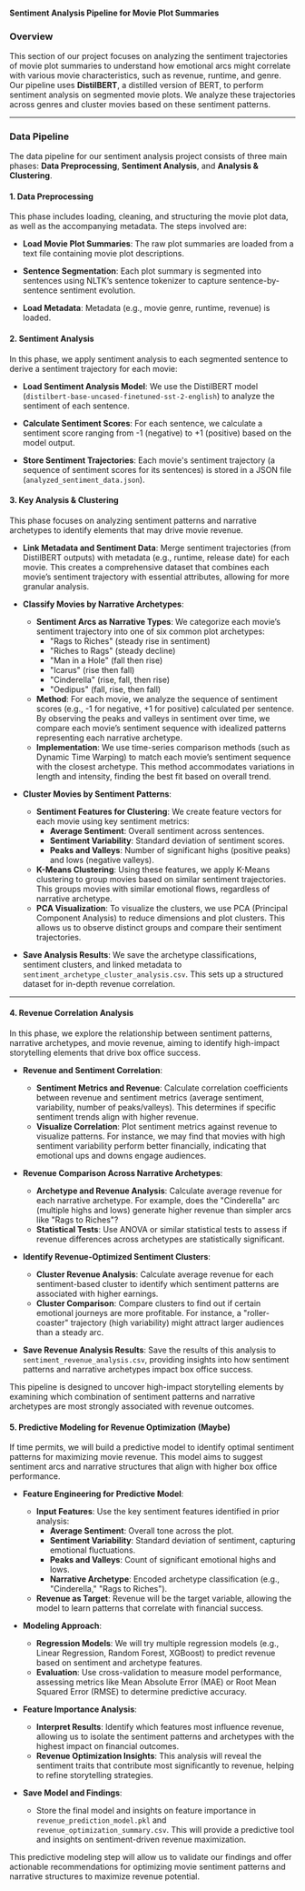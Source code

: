 #### Sentiment Analysis Pipeline for Movie Plot Summaries

### Overview

This section of our project focuses on analyzing the sentiment trajectories of movie plot summaries to understand how emotional arcs might correlate with various movie characteristics, such as revenue, runtime, and genre. Our pipeline uses **DistilBERT**, a distilled version of BERT, to perform sentiment analysis on segmented movie plots. We analyze these trajectories across genres and cluster movies based on these sentiment patterns.

---

### Data Pipeline

The data pipeline for our sentiment analysis project consists of three main phases: **Data Preprocessing**, **Sentiment Analysis**, and **Analysis & Clustering**.

#### 1. Data Preprocessing

This phase includes loading, cleaning, and structuring the movie plot data, as well as the accompanying metadata. The steps involved are:

- **Load Movie Plot Summaries**: The raw plot summaries are loaded from a text file containing movie plot descriptions.
  
- **Sentence Segmentation**: Each plot summary is segmented into sentences using NLTK’s sentence tokenizer to capture sentence-by-sentence sentiment evolution.
  
- **Load Metadata**: Metadata (e.g., movie genre, runtime, revenue) is loaded.

#### 2. Sentiment Analysis

In this phase, we apply sentiment analysis to each segmented sentence to derive a sentiment trajectory for each movie:

- **Load Sentiment Analysis Model**: We use the DistilBERT model (`distilbert-base-uncased-finetuned-sst-2-english`) to analyze the sentiment of each sentence.
  
- **Calculate Sentiment Scores**: For each sentence, we calculate a sentiment score ranging from -1 (negative) to +1 (positive) based on the model output.

- **Store Sentiment Trajectories**: Each movie's sentiment trajectory (a sequence of sentiment scores for its sentences) is stored in a JSON file (`analyzed_sentiment_data.json`).

#### 3. Key Analysis & Clustering

This phase focuses on analyzing sentiment patterns and narrative archetypes to identify elements that may drive movie revenue.

- **Link Metadata and Sentiment Data**: Merge sentiment trajectories (from DistilBERT outputs) with metadata (e.g., runtime, release date) for each movie. This creates a comprehensive dataset that combines each movie’s sentiment trajectory with essential attributes, allowing for more granular analysis.

- **Classify Movies by Narrative Archetypes**:
    - **Sentiment Arcs as Narrative Types**: We categorize each movie’s sentiment trajectory into one of six common plot archetypes:
        - "Rags to Riches" (steady rise in sentiment)
        - "Riches to Rags" (steady decline)
        - "Man in a Hole" (fall then rise)
        - "Icarus" (rise then fall)
        - "Cinderella" (rise, fall, then rise)
        - "Oedipus" (fall, rise, then fall)
    - **Method**: For each movie, we analyze the sequence of sentiment scores (e.g., -1 for negative, +1 for positive) calculated per sentence. By observing the peaks and valleys in sentiment over time, we compare each movie’s sentiment sequence with idealized patterns representing each narrative archetype.
    - **Implementation**: We use time-series comparison methods (such as Dynamic Time Warping) to match each movie’s sentiment sequence with the closest archetype. This method accommodates variations in length and intensity, finding the best fit based on overall trend.

- **Cluster Movies by Sentiment Patterns**:
    - **Sentiment Features for Clustering**: We create feature vectors for each movie using key sentiment metrics:
        - **Average Sentiment**: Overall sentiment across sentences.
        - **Sentiment Variability**: Standard deviation of sentiment scores.
        - **Peaks and Valleys**: Number of significant highs (positive peaks) and lows (negative valleys).
    - **K-Means Clustering**: Using these features, we apply K-Means clustering to group movies based on similar sentiment trajectories. This groups movies with similar emotional flows, regardless of narrative archetype.
    - **PCA Visualization**: To visualize the clusters, we use PCA (Principal Component Analysis) to reduce dimensions and plot clusters. This allows us to observe distinct groups and compare their sentiment trajectories.

- **Save Analysis Results**: We save the archetype classifications, sentiment clusters, and linked metadata to `sentiment_archetype_cluster_analysis.csv`. This sets up a structured dataset for in-depth revenue correlation.

---

#### 4. Revenue Correlation Analysis

In this phase, we explore the relationship between sentiment patterns, narrative archetypes, and movie revenue, aiming to identify high-impact storytelling elements that drive box office success.

- **Revenue and Sentiment Correlation**: 
    - **Sentiment Metrics and Revenue**: Calculate correlation coefficients between revenue and sentiment metrics (average sentiment, variability, number of peaks/valleys). This determines if specific sentiment trends align with higher revenue.
    - **Visualize Correlation**: Plot sentiment metrics against revenue to visualize patterns. For instance, we may find that movies with high sentiment variability perform better financially, indicating that emotional ups and downs engage audiences.

- **Revenue Comparison Across Narrative Archetypes**:
    - **Archetype and Revenue Analysis**: Calculate average revenue for each narrative archetype. For example, does the "Cinderella" arc (multiple highs and lows) generate higher revenue than simpler arcs like "Rags to Riches"?
    - **Statistical Tests**: Use ANOVA or similar statistical tests to assess if revenue differences across archetypes are statistically significant.

- **Identify Revenue-Optimized Sentiment Clusters**:
    - **Cluster Revenue Analysis**: Calculate average revenue for each sentiment-based cluster to identify which sentiment patterns are associated with higher earnings.
    - **Cluster Comparison**: Compare clusters to find out if certain emotional journeys are more profitable. For instance, a "roller-coaster" trajectory (high variability) might attract larger audiences than a steady arc.

- **Save Revenue Analysis Results**: Save the results of this analysis to `sentiment_revenue_analysis.csv`, providing insights into how sentiment patterns and narrative archetypes impact box office success.

This pipeline is designed to uncover high-impact storytelling elements by examining which combination of sentiment patterns and narrative archetypes are most strongly associated with revenue outcomes.

#### 5. Predictive Modeling for Revenue Optimization (Maybe)

If time permits, we will build a predictive model to identify optimal sentiment patterns for maximizing movie revenue. This model aims to suggest sentiment arcs and narrative structures that align with higher box office performance.

- **Feature Engineering for Predictive Model**:
    - **Input Features**: Use the key sentiment features identified in prior analysis:
        - **Average Sentiment**: Overall tone across the plot.
        - **Sentiment Variability**: Standard deviation of sentiment, capturing emotional fluctuations.
        - **Peaks and Valleys**: Count of significant emotional highs and lows.
        - **Narrative Archetype**: Encoded archetype classification (e.g., "Cinderella," "Rags to Riches").
    - **Revenue as Target**: Revenue will be the target variable, allowing the model to learn patterns that correlate with financial success.

- **Modeling Approach**:
    - **Regression Models**: We will try multiple regression models (e.g., Linear Regression, Random Forest, XGBoost) to predict revenue based on sentiment and archetype features.
    - **Evaluation**: Use cross-validation to measure model performance, assessing metrics like Mean Absolute Error (MAE) or Root Mean Squared Error (RMSE) to determine predictive accuracy.

- **Feature Importance Analysis**:
    - **Interpret Results**: Identify which features most influence revenue, allowing us to isolate the sentiment patterns and archetypes with the highest impact on financial outcomes.
    - **Revenue Optimization Insights**: This analysis will reveal the sentiment traits that contribute most significantly to revenue, helping to refine storytelling strategies.

- **Save Model and Findings**: 
    - Store the final model and insights on feature importance in `revenue_prediction_model.pkl` and `revenue_optimization_summary.csv`. This will provide a predictive tool and insights on sentiment-driven revenue maximization.

This predictive modeling step will allow us to validate our findings and offer actionable recommendations for optimizing movie sentiment patterns and narrative structures to maximize revenue potential.
